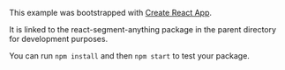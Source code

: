 This example was bootstrapped with [Create React App](https://github.com/facebook/create-react-app).

It is linked to the react-segment-anything package in the parent directory for development purposes.

You can run `npm install` and then `npm start` to test your package.
